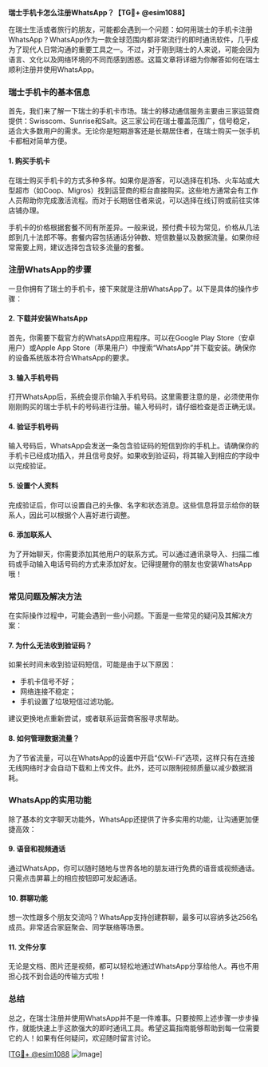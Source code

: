 **瑞士手机卡怎么注册WhatsApp？【TG💪+ @esim1088】**

在瑞士生活或者旅行的朋友，可能都会遇到一个问题：如何用瑞士的手机卡注册WhatsApp？WhatsApp作为一款全球范围内都非常流行的即时通讯软件，几乎成为了现代人日常沟通的重要工具之一。不过，对于刚到瑞士的人来说，可能会因为语言、文化以及网络环境的不同而感到困惑。这篇文章将详细为你解答如何在瑞士顺利注册并使用WhatsApp。

### 瑞士手机卡的基本信息

首先，我们来了解一下瑞士的手机卡市场。瑞士的移动通信服务主要由三家运营商提供：Swisscom、Sunrise和Salt。这三家公司在瑞士覆盖范围广，信号稳定，适合大多数用户的需求。无论你是短期游客还是长期居住者，在瑞士购买一张手机卡都相对简单方便。

#### 1. 购买手机卡

在瑞士购买手机卡的方式多种多样。如果你是游客，可以选择在机场、火车站或大型超市（如Coop、Migros）找到运营商的柜台直接购买。这些地方通常会有工作人员帮助你完成激活流程。而对于长期居住者来说，可以选择在线订购或前往实体店铺办理。

手机卡的价格根据套餐不同有所差异。一般来说，预付费卡较为常见，价格从几法郎到几十法郎不等。套餐内容包括通话分钟数、短信数量以及数据流量。如果你经常需要上网，建议选择包含较多流量的套餐。

### 注册WhatsApp的步骤

一旦你拥有了瑞士的手机卡，接下来就是注册WhatsApp了。以下是具体的操作步骤：

#### 2. 下载并安装WhatsApp

首先，你需要下载官方的WhatsApp应用程序。可以在Google Play Store（安卓用户）或Apple App Store（苹果用户）中搜索“WhatsApp”并下载安装。确保你的设备系统版本符合WhatsApp的要求。

#### 3. 输入手机号码

打开WhatsApp后，系统会提示你输入手机号码。这里需要注意的是，必须使用你刚刚购买的瑞士手机卡的号码进行注册。输入号码时，请仔细检查是否正确无误。

#### 4. 验证手机号码

输入号码后，WhatsApp会发送一条包含验证码的短信到你的手机上。请确保你的手机卡已经成功插入，并且信号良好。如果收到验证码，将其输入到相应的字段中以完成验证。

#### 5. 设置个人资料

完成验证后，你可以设置自己的头像、名字和状态消息。这些信息将显示给你的联系人，因此可以根据个人喜好进行调整。

#### 6. 添加联系人

为了开始聊天，你需要添加其他用户的联系方式。可以通过通讯录导入、扫描二维码或手动输入电话号码的方式来添加好友。记得提醒你的朋友也安装WhatsApp哦！

### 常见问题及解决方法

在实际操作过程中，可能会遇到一些小问题。下面是一些常见的疑问及其解决方案：

#### 7. 为什么无法收到验证码？

如果长时间未收到验证码短信，可能是由于以下原因：
- 手机卡信号不好；
- 网络连接不稳定；
- 手机设置了垃圾短信过滤功能。

建议更换地点重新尝试，或者联系运营商客服寻求帮助。

#### 8. 如何管理数据流量？

为了节省流量，可以在WhatsApp的设置中开启“仅Wi-Fi”选项，这样只有在连接无线网络时才会自动下载和上传文件。此外，还可以限制视频质量以减少数据消耗。

### WhatsApp的实用功能

除了基本的文字聊天功能外，WhatsApp还提供了许多实用的功能，让沟通更加便捷高效：

#### 9. 语音和视频通话

通过WhatsApp，你可以随时随地与世界各地的朋友进行免费的语音或视频通话。只需点击屏幕上的相应按钮即可发起通话。

#### 10. 群聊功能

想一次性跟多个朋友交流吗？WhatsApp支持创建群聊，最多可以容纳多达256名成员。非常适合家庭聚会、同学联络等场景。

#### 11. 文件分享

无论是文档、图片还是视频，都可以轻松地通过WhatsApp分享给他人。再也不用担心找不到合适的传输方式啦！

### 总结

总之，在瑞士注册并使用WhatsApp并不是一件难事。只要按照上述步骤一步步操作，就能快速上手这款强大的即时通讯工具。希望这篇指南能够帮助到每一位需要它的人！如果有任何疑问，欢迎随时留言讨论。

[[TG💪+ @esim1088](https://t.me/s/esim1088) ![Image](https://i.postimg.cc/4NQfJmqS/Snipaste-2025-05-13-00-14-12.png)]